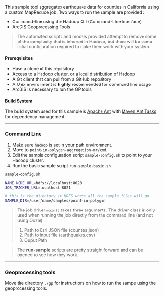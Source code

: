 This sample tool aggregates earthquake data for counties in California using a custom MapReduce job.  Two ways to run the sample are provided :

* Command-line using the Hadoop CLI (Command-Line Interface)
* ArcGIS Geoprocessing Tools

> The automated scripts and models provided attempt to remove some of the complexity that is inherent in Hadoop, but there will be some initial configuration required to make them work with your system.

#### Prerequisites

* Have a clone of this repository
* Access to a Hadoop cluster, or a local distribution of Hadoop
* A Git client that can pull from a GitHub repository
* A Unix environment is **highly** recommended for command line usage
* ArcGIS is necessary to run the GP tools

#### Build System

The build system used for this sample is [Apache Ant](http://ant.apache.org/) with [Maven Ant Tasks](http://maven.apache.org/ant-tasks/download.html) for dependency management.  

***

### Command Line ##

1. Make sure `hadoop` is set in your path environment.
2. Move to `point-in-polygon-aggregation-mr/cmd`.
3. Edit the sample configuration script `sample-config.sh` to point to your Hadoop cluster.
4. Run the basic sample script `run-sample-basic.sh`

`sample-config.sh`
```bash
NAME_NODE_URL=hdfs://localhost:8020
JOB_TRACKER_URL=localhost:8021

# this is the directory in HDFS where all the sample files will go
SAMPLE_DIR=/user/name/samples/point-in-polygon
```

> The job driver `main()` takes three arguments.  The driver class is only used when running the job
> directly from the command line (and not using Oozie)
>  1. Path to Esri JSON file (counties.json)  
>  2. Path to Input file (earthquakes.csv)  
>  3. Ouput Path  

> The **run-sample** scripts are pretty straight forward and can be opened to see how they work.

***

### Geoprocessing tools ###

Move the directory `./gp` for instructions on how to run the sampe using the geoprocessing tools.
